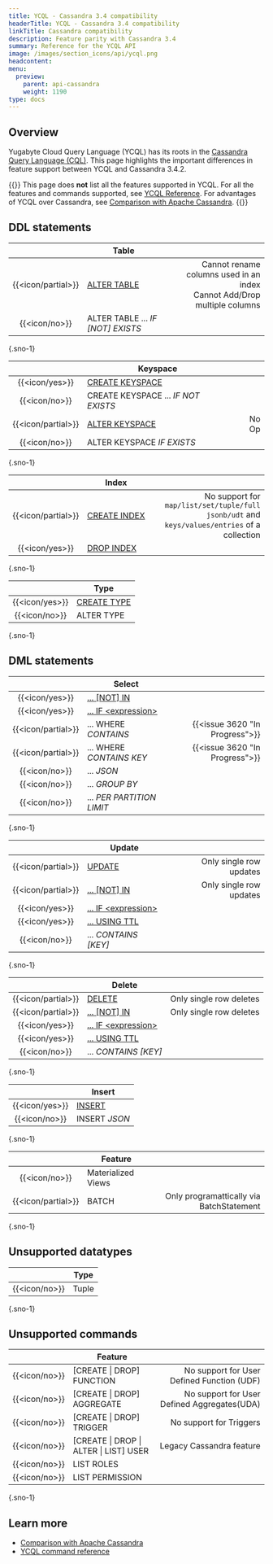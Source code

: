 ```yaml
---
title: YCQL - Cassandra 3.4 compatibility
headerTitle: YCQL - Cassandra 3.4 compatibility
linkTitle: Cassandra compatibility
description: Feature parity with Cassandra 3.4
summary: Reference for the YCQL API
image: /images/section_icons/api/ycql.png
headcontent:
menu:
  preview:
    parent: api-cassandra
    weight: 1190
type: docs
---
```


## Overview

Yugabyte Cloud Query Language (YCQL) has its roots in the [Cassandra Query Language (CQL)](http://cassandra.apache.org/doc/latest/cql/index.html). This page highlights the important differences in feature support between YCQL and Cassandra 3.4.2.

{{<note>}}
This page does **not** list all the features supported in YCQL. For all the features and commands supported, see [YCQL Reference](../../ycql). For advantages of YCQL over Cassandra, see [Comparison with Apache Cassandra](../../../faq/comparisons/cassandra).
{{</note>}}

## DDL statements

|                    |                Table                |                                          |
| :----------------: | ----------------------------------- | ---------------------------------------: |
| {{<icon/partial>}} | [ALTER TABLE](../ddl_alter_table)   | Cannot rename columns used in an index<br>Cannot Add/Drop multiple columns|
|   {{<icon/no>}}    | ALTER TABLE ... _IF [NOT] EXISTS_   |                                          |
{.sno-1}

|                    |                 Keyspace                  |       |
| :----------------: | ----------------------------------------- | ----: |
|   {{<icon/yes>}}   | [CREATE KEYSPACE](../ddl_create_keyspace) |       |
|   {{<icon/no>}}    | CREATE KEYSPACE ... _IF NOT EXISTS_       |       |
| {{<icon/partial>}} | [ALTER KEYSPACE](../ddl_alter_keyspace)   | No Op |
|   {{<icon/no>}}    | ALTER KEYSPACE _IF EXISTS_                |       |
{.sno-1}

|                |                Index                 |    |
| :------------: | ------------------------------------ | -: |
| {{<icon/partial>}} | [CREATE&nbsp;INDEX](../ddl_create_index/) | No support for `map/list/set/tuple/full jsonb/udt` and <br> `keys/values/entries` of a collection |
| {{<icon/yes>}} | [DROP INDEX](../ddl_drop_index)      |    |
{.sno-1}

|                |               Type                |
| :------------: | --------------------------------- |
| {{<icon/yes>}} | [CREATE TYPE](../ddl_create_type) |
| {{<icon/no>}}  | ALTER TYPE                        |
{.sno-1}

## DML statements

|                    |                   Select                    |                                |
| :----------------: | ------------------------------------------- | -----------------------------: |
|   {{<icon/yes>}}   | [... [NOT] IN](../dml_select/)              |                                |
|   {{<icon/yes>}}   | [... IF &lt;expression&gt;](../dml_select/) |                                |
| {{<icon/partial>}} | ... WHERE _CONTAINS_                        | {{<issue 3620 "In Progress">}} |
| {{<icon/partial>}} | ... WHERE _CONTAINS KEY_                    | {{<issue 3620 "In Progress">}} |
|   {{<icon/no>}}    | ... _JSON_                                  |                                |
|   {{<icon/no>}}    | ... _GROUP BY_                              |                                |
|   {{<icon/no>}}    | ... _PER PARTITION LIMIT_                   |                                |
{.sno-1}

|                    |                   Update                    |                         |
| :----------------: | ------------------------------------------- | ----------------------: |
| {{<icon/partial>}} | [UPDATE](../dml_update/)                    | Only single row updates |
| {{<icon/partial>}} | [... [NOT] IN](../dml_update/)              | Only single row updates |
|   {{<icon/yes>}}   | [... IF &lt;expression&gt;](../dml_update/) |                         |
|   {{<icon/yes>}}   | [... USING TTL](../dml_update/)             |                         |
|   {{<icon/no>}}    | ... _CONTAINS [KEY]_                        |                         |
{.sno-1}

|                    |                   Delete                    |                         |
| :----------------: | ------------------------------------------- | ----------------------: |
| {{<icon/partial>}} | [DELETE](../dml_delete/)                    | Only single row deletes |
| {{<icon/partial>}} | [... [NOT] IN](../dml_delete/)              | Only single row deletes |
|   {{<icon/yes>}}   | [... IF &lt;expression&gt;](../dml_delete/) |                         |
|   {{<icon/yes>}}   | [... USING TTL](../dml_delete/)             |                         |
|   {{<icon/no>}}    | ... _CONTAINS [KEY]_                        |                         |
{.sno-1}

|                |         Insert          |
| :------------: | ----------------------- |
| {{<icon/yes>}} | [INSERT](../dml_insert) |
| {{<icon/no>}}  | INSERT _JSON_           |
{.sno-1}

|                    |              Feature              |                                          |
| :----------------: | --------------------------------- | ---------------------------------------: |
|   {{<icon/no>}}    | Materialized Views                |                                          |
| {{<icon/partial>}} | BATCH                             | Only programattically via BatchStatement |
{.sno-1}

## Unsupported datatypes

|               | Type  |
| :-----------: | ----- |
| {{<icon/no>}} | Tuple |
{.sno-1}

## Unsupported commands

|               |                       Feature                       |                                             |
| :-----------: | --------------------------------------------------- | ------------------------------------------: |
| {{<icon/no>}} | [CREATE &vert; DROP] FUNCTION                       |  No support for User Defined Function (UDF) |
| {{<icon/no>}} | [CREATE &vert; DROP] AGGREGATE                      | No support for User Defined Aggregates(UDA) |
| {{<icon/no>}} | [CREATE &vert; DROP] TRIGGER                        |                     No support for Triggers |
| {{<icon/no>}} | [CREATE &vert; DROP &vert; ALTER  &vert; LIST] USER |                    Legacy Cassandra feature |
| {{<icon/no>}} | LIST ROLES                                          |                                             |
| {{<icon/no>}} | LIST PERMISSION                                     |                                             |
{.sno-1}

## Learn more

- [Comparison with Apache Cassandra](../../../faq/comparisons/cassandra)
- [YCQL command reference](../)
